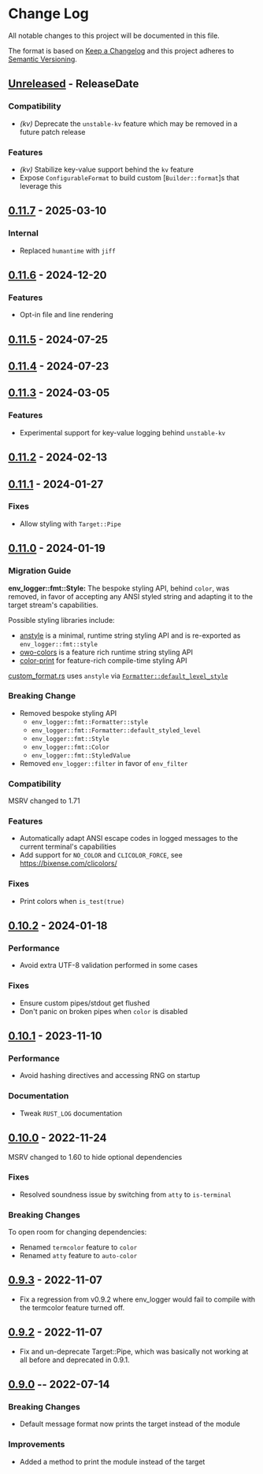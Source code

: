 # Change Log
All notable changes to this project will be documented in this file.

The format is based on [Keep a Changelog](http://keepachangelog.com/)
and this project adheres to [Semantic Versioning](http://semver.org/).

<!-- next-header -->
## [Unreleased] - ReleaseDate

### Compatibility

- *(kv)* Deprecate the `unstable-kv` feature which may be removed in a future patch release

### Features

- *(kv)* Stabilize key-value support behind the `kv` feature
- Expose `ConfigurableFormat` to build custom [`Builder::format`]s that leverage this

## [0.11.7] - 2025-03-10

### Internal

- Replaced `humantime` with `jiff`

## [0.11.6] - 2024-12-20

### Features

- Opt-in file and line rendering

## [0.11.5] - 2024-07-25

## [0.11.4] - 2024-07-23

## [0.11.3] - 2024-03-05

### Features

- Experimental support for key-value logging behind `unstable-kv`

## [0.11.2] - 2024-02-13

## [0.11.1] - 2024-01-27

### Fixes

- Allow styling with `Target::Pipe`

## [0.11.0] - 2024-01-19

### Migration Guide

**env_logger::fmt::Style:**
The bespoke styling API, behind `color`, was removed, in favor of accepting any
ANSI styled string and adapting it to the target stream's capabilities.

Possible styling libraries include:
- [anstyle](https://docs.rs/anstyle) is a minimal, runtime string styling API and is re-exported as `env_logger::fmt::style`
- [owo-colors](https://docs.rs/owo-colors) is a feature rich runtime string styling API
- [color-print](https://docs.rs/color-print) for feature-rich compile-time styling API

[custom_format.rs](https://docs.rs/env_logger/latest/src/custom_format/custom_format.rs.html)
uses `anstyle` via
[`Formatter::default_level_style`](https://docs.rs/env_logger/latest/env_logger/fmt/struct.Formatter.html#method.default_level_style)

### Breaking Change

- Removed bespoke styling API
  - `env_logger::fmt::Formatter::style`
  - `env_logger::fmt::Formatter::default_styled_level`
  - `env_logger::fmt::Style`
  - `env_logger::fmt::Color`
  - `env_logger::fmt::StyledValue`
- Removed `env_logger::filter` in favor of `env_filter`

### Compatibility

MSRV changed to 1.71

### Features

- Automatically adapt ANSI escape codes in logged messages to the current terminal's capabilities
- Add support for `NO_COLOR` and `CLICOLOR_FORCE`, see https://bixense.com/clicolors/

### Fixes

- Print colors when `is_test(true)`

## [0.10.2] - 2024-01-18

### Performance

- Avoid extra UTF-8 validation performed in some cases

### Fixes

- Ensure custom pipes/stdout get flushed
- Don't panic on broken pipes when `color` is disabled

## [0.10.1] - 2023-11-10

### Performance

- Avoid hashing directives and accessing RNG on startup

### Documentation

- Tweak `RUST_LOG` documentation

## [0.10.0] - 2022-11-24

MSRV changed to 1.60 to hide optional dependencies

### Fixes

- Resolved soundness issue by switching from `atty` to `is-terminal`

### Breaking Changes

To open room for changing dependencies:
- Renamed `termcolor` feature to `color`
- Renamed `atty` feature to `auto-color`

## [0.9.3] - 2022-11-07

- Fix a regression from v0.9.2 where env_logger would fail to compile with the termcolor feature turned off.

## [0.9.2] - 2022-11-07

- Fix and un-deprecate Target::Pipe, which was basically not working at all before and deprecated in 0.9.1.

## [0.9.0] -- 2022-07-14

### Breaking Changes

- Default message format now prints the target instead of the module

### Improvements

- Added a method to print the module instead of the target

<!-- next-url -->
[Unreleased]: https://github.com/rust-cli/env_logger/compare/v0.11.7...HEAD
[0.11.7]: https://github.com/rust-cli/env_logger/compare/v0.11.6...v0.11.7
[0.11.6]: https://github.com/rust-cli/env_logger/compare/v0.11.5...v0.11.6
[0.11.5]: https://github.com/rust-cli/env_logger/compare/v0.11.4...v0.11.5
[0.11.4]: https://github.com/rust-cli/env_logger/compare/v0.11.3...v0.11.4
[0.11.3]: https://github.com/rust-cli/env_logger/compare/v0.11.2...v0.11.3
[0.11.2]: https://github.com/rust-cli/env_logger/compare/v0.11.1...v0.11.2
[0.11.1]: https://github.com/rust-cli/env_logger/compare/v0.11.0...v0.11.1
[0.11.0]: https://github.com/rust-cli/env_logger/compare/v0.10.2...v0.11.0
[0.10.2]: https://github.com/rust-cli/env_logger/compare/v0.10.1...v0.10.2
[0.10.1]: https://github.com/rust-cli/env_logger/compare/v0.10.0...v0.10.1
[0.10.0]: https://github.com/rust-cli/env_logger/compare/v0.9.3...v0.10.0
[0.9.3]: https://github.com/rust-cli/env_logger/compare/v0.9.2...v0.9.3
[0.9.2]: https://github.com/rust-cli/env_logger/compare/v0.9.0...v0.9.2
[0.9.0]: https://github.com/rust-cli/env_logger/compare/v0.8.4...v0.9.0
